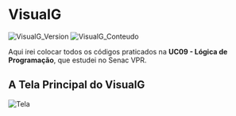 # VisualG
![VisualG_Version](https://img.shields.io/badge/VisualG-3.0-ff69b4.svg)
![VisualG_Conteudo](https://img.shields.io/badge/L%C3%B3gica%20de-Programa%C3%A7%C3%A3o-blue.svg)

Aqui irei colocar todos os códigos praticados na **UC09 - Lógica de Programação**, que estudei no Senac VPR.

## A Tela Principal do VisualG 
![Tela](https://user-images.githubusercontent.com/52283797/60517106-71934000-9cb5-11e9-9b88-0fa1803dc732.png)